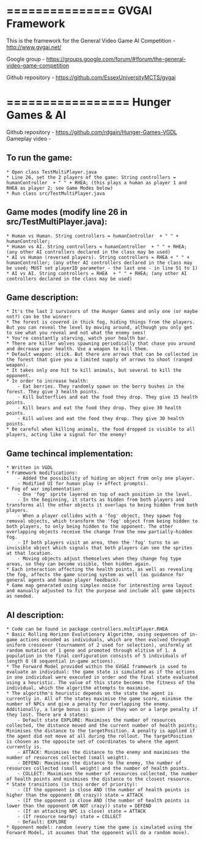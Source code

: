 ===============
GVGAI Framework
===============

This is the framework for the General Video Game AI Competition - http://www.gvgai.net/

Google group - https://groups.google.com/forum/#!forum/the-general-video-game-competition

Github repository - https://github.com/EssexUniversityMCTS/gvgai

=================
Hunger Games & AI
=================

Github repository - https://github.com/rdgain/Hunger-Games-VGDL
Gameplay video - 

## To run the game: 
	* Open class TestMultiPlayer.java
	* Line 26, set the 2 players of the game: String controllers = humanController  + " " + RHEA; (this plays a human as player 1 and RHEA as player 2; see Game Modes below)
	* Run class src/TestMultiPlayer.java	

## Game modes (modify line 26 in src/TestMultiPlayer.java):
	* Human vs Human. String controllers = humanController  + " " + humanController;
	* Human vs AI. String controllers = humanController  + " " + RHEA; (any other AI controllers declared in the class may be used)
	* AI vs Human (reversed players). String controllers = RHEA + " " + humanController; (any other AI controllers declared in the class may be used; MUST set playerID parameter - the last one - in line 51 to 1)
	* AI vs AI. String controllers = RHEA  + " " + RHEA; (any other AI controllers declared in the class may be used)
	
## Game description:
	* It's the last 2 survivors of the Hunger Games and only one (or maybe not?) can be the winner!
	* The forest is covered in thick fog, hiding things from the players. But you can reveal the level by moving around, although you only get to see what you reveal and not what the enemy sees!
	* You're constantly starving, watch your health bar.
	* There are killer wolves spawning periodically that chase you around and decrease your health. Use a weapon to kill them.
	* Default weapon: stick. But there are arrows that can be collected in the forest that give you a limited supply of arrows to shoot (ranged weapon).
	* It takes only one hit to kill animals, but several to kill the opponent.
	* In order to increase health:
		- Eat berries. They randomly spawn on the berry bushes in the forest. They give 3 health points.
		- Kill butterflies and eat the food they drop. They give 15 health points.
		- Kill bears and eat the food they drop. They give 30 health points.
		- Kill wolves and eat the food they drop. They give 30 health points.
	* Be careful when killing animals, the food dropped is visible to all players, acting like a signal for the enemy!

## Game techincal implementation:
	* Written in VGDL
	* Framework modifications: 
		- Added the possibility of hiding an object from only one player.
		- Modified UI for human play (+ effect prompts).
	* Fog of war implementation:
		- One 'fog' sprite layered on top of each position in the level.
		- In the beginning, it starts as hidden from both players and transforms all the other objects it overlaps to being hidden from both players.
		- When a player collides with a 'fog' object, they spawn fog removal objects, which transform the 'fog' object from being hidden to both players, to only being hidden to the opponent. The other overlapping objects receive the change from the new partially-hidden fog.
		- If both players visit an area, then the 'fog' turns to an invisible object which signals that both players can see the sprites at that location.
		- Moving objects adjust themselves when they change fog type areas, so they can become visible, then hidden again.
	* Each interaction affecting the health points, as well as revealing the fog, affects the game scoring system as well (as guidance for general agents and human player feedback).
	* Game map generated using simplex noise for interesting area layout and manually adjusted to fit the purpose and include all game objects as needed.

## AI description:
	* Code can be found in package controllers.multiPlayer.RHEA
	* Basic Rolling Horizon Evolutionary Algorithm, using sequences of in-game actions encoded as individuals, which are then evolved through uniform crossover (tournament of 2 used for selection), uniformly at random mutation of 1 gene and promoted through elitism of 1. A population in the final configuration consists of 5 individuals of length 8 (8 sequential in-game actions).
	* The Forward Model provided within the GVGAI framework is used to evaluate an individual: the game state is simulated as if the actions in one individual were executed in order and the final state evaluated using a heuristic. The value of this state becomes the fitness of the individual, which the algorithm attempts to maximise.
	* The algorithm's heuristic depends on the state the agent is currently in. All of the states maximise the game score, minimse the number of NPCs and give a penalty for overlapping the enemy. Additionally, a large bonus is given if they won or a large penalty if they lost. There are 4 states:
		- Default state EXPLORE: Maximises the number of resources collected, the distance moved and the current number of health points; Minimises the distance to the targetPosition. A penalty is applied if the agent did not move at all during the rollout. The targetPosition is chosen as the opposite set of coordinates to where the agent currently is.
		- ATTACK: Minimises the distance to the enemy and maximises the number of resources collected (small weight).
		- DEFEND: Maximises the distance to the enemy, the number of resources collected (small weight) and the number of health points.
		- COLLECT: Maximises the number of resources collected, the number of health points and minimises the distance to the closest resource.
	* State transitions (in this order of priority):
		- (If the opponent is close AND (the number of health points is higher than the opponent OR crazy)) state = ATTACK
		- (If the opponent is close AND (the number of health points is lower than the opponent OR NOT crazy)) state = DEFEND
		- (If an attacking NPC is close) state = ATTACK 
		- (If resource nearby) state = COLLECT
		- Default: EXPLORE
	* Opponent model: random (every time the game is simulated using the Forward Model, it assumes that the opponent will do a random move).